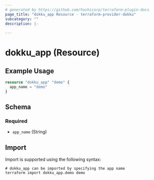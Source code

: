 ```yaml
---
# generated by https://github.com/hashicorp/terraform-plugin-docs
page_title: "dokku_app Resource - terraform-provider-dokku"
subcategory: ""
description: |-
  
---
```


# dokku_app (Resource)



## Example Usage

```terraform
resource "dokku_app" "demo" {
  app_name = "demo"
}
```

<!-- schema generated by tfplugindocs -->
## Schema

### Required

- `app_name` (String)

## Import

Import is supported using the following syntax:

```shell
# dokku_app can be imported by specifying the app name
terraform import dokku_app.demo demo
```
